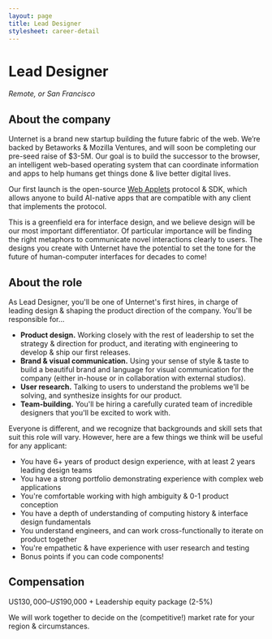 ```yaml
---
layout: page
title: Lead Designer
stylesheet: career-detail
---
```


# Lead Designer

_Remote, or San Francisco_

## About the company

Unternet is a brand new startup building the future fabric of the web. We’re backed by Betaworks & Mozilla Ventures, and will soon be completing our pre-seed raise of $3-5M. Our goal is to build the successor to the browser, an intelligent web-based operating system that can coordinate information and apps to help humans get things done & live better digital lives.

Our first launch is the open-source [Web Applets](https://github.com/unternet-co/web-applets/) protocol & SDK, which allows anyone to build AI-native apps that are compatible with any client that implements the protocol.

This is a greenfield era for interface design, and we believe design will be our most important differentiator. Of particular importance will be finding the right metaphors to communicate novel interactions clearly to users. The designs you create with Unternet have the potential to set the tone for the future of human-computer interfaces for decades to come!

## About the role

As Lead Designer, you'll be one of Unternet's first hires, in charge of leading design & shaping the product direction of the company. You'll be responsible for...

- **Product design.** Working closely with the rest of leadership to set the strategy & direction for product, and iterating with engineering to develop & ship our first releases.
- **Brand & visual communication.** Using your sense of style & taste to build a beautiful brand and language for visual communication for the company (either in-house or in collaboration with external studios).
- **User research.** Talking to users to understand the problems we'll be solving, and synthesize insights for our product.
- **Team-building.** You'll be hiring a carefully curated team of incredible designers that you'll be excited to work with.

Everyone is different, and we recognize that backgrounds and skill sets that suit this role will vary. However, here are a few things we think will be useful for any applicant:

- You have 6+ years of product design experience, with at least 2 years leading design teams
- You have a strong portfolio demonstrating experience with complex web applications
- You're comfortable working with high ambiguity & 0-1 product conception
- You have a depth of understanding of computing history & interface design fundamentals
- You understand engineers, and can work cross-functionally to iterate on product together
- You're empathetic & have experience with user research and testing
- Bonus points if you can code components!

## Compensation

US$130,000 – US$190,000 + Leadership equity package (2-5%)

We will work together to decide on the (competitive!) market rate for your region & circumstances.
